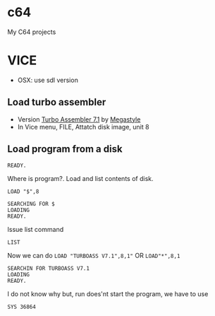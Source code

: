# c64
My C64 projects


# VICE
* OSX: use sdl version

## Load turbo assembler
* Version [Turbo Assembler 7.1](https://csdb.dk/search/?seinsel=all&search=turbo+assembler) by [Megastyle](https://csdb.dk/group/?id=473)
* In Vice menu, FILE, Attatch disk image, unit 8

## Load program from a disk
```
READY.
```
Where is program?. Load and list contents of disk.
```
LOAD "$",8

SEARCHING FOR $
LOADING
READY.
```
Issue list command
```
LIST
```
Now we can do `LOAD "TURBOASS V7.1",8,1"` OR `LOAD"*",8,1`
```
SEARCHIN FOR TURBOASS V7.1
LOADING
READY.
```
I do not know why but, run does'nt start the program, we have to use
```
SYS 36864
```

